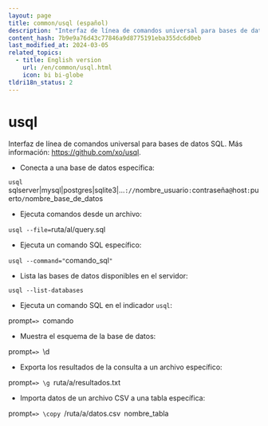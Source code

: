 ```yaml
---
layout: page
title: common/usql (español)
description: "Interfaz de línea de comandos universal para bases de datos SQL."
content_hash: 7b9e9a76d43c77846a9d8775191eba355dc6d0eb
last_modified_at: 2024-03-05
related_topics:
  - title: English version
    url: /en/common/usql.html
    icon: bi bi-globe
tldri18n_status: 2
---
```

# usql

Interfaz de línea de comandos universal para bases de datos SQL.
Más información: <https://github.com/xo/usql>.

- Conecta a una base de datos específica:

`usql `<span class="tldr-var badge badge-pill bg-dark-lm bg-white-dm text-white-lm text-dark-dm font-weight-bold">sqlserver|mysql|postgres|sqlite3|...</span>`://`<span class="tldr-var badge badge-pill bg-dark-lm bg-white-dm text-white-lm text-dark-dm font-weight-bold">nombre_usuario</span>`:`<span class="tldr-var badge badge-pill bg-dark-lm bg-white-dm text-white-lm text-dark-dm font-weight-bold">contraseña</span>`@`<span class="tldr-var badge badge-pill bg-dark-lm bg-white-dm text-white-lm text-dark-dm font-weight-bold">host</span>`:`<span class="tldr-var badge badge-pill bg-dark-lm bg-white-dm text-white-lm text-dark-dm font-weight-bold">puerto</span>`/`<span class="tldr-var badge badge-pill bg-dark-lm bg-white-dm text-white-lm text-dark-dm font-weight-bold">nombre_base_de_datos</span>

- Ejecuta comandos desde un archivo:

`usql --file=`<span class="tldr-var badge badge-pill bg-dark-lm bg-white-dm text-white-lm text-dark-dm font-weight-bold">ruta/al/query.sql</span>

- Ejecuta un comando SQL específico:

`usql --command="`<span class="tldr-var badge badge-pill bg-dark-lm bg-white-dm text-white-lm text-dark-dm font-weight-bold">comando_sql</span>`"`

- Lista las bases de datos disponibles en el servidor:

`usql --list-databases`

- Ejecuta un comando SQL en el indicador `usql`:

<span class="tldr-var badge badge-pill bg-dark-lm bg-white-dm text-white-lm text-dark-dm font-weight-bold">prompt</span>`=> `<span class="tldr-var badge badge-pill bg-dark-lm bg-white-dm text-white-lm text-dark-dm font-weight-bold">comando</span>

- Muestra el esquema de la base de datos:

<span class="tldr-var badge badge-pill bg-dark-lm bg-white-dm text-white-lm text-dark-dm font-weight-bold">prompt</span>`=> `<span class="tldr-var badge badge-pill bg-dark-lm bg-white-dm text-white-lm text-dark-dm font-weight-bold">\d</span>

- Exporta los resultados de la consulta a un archivo específico:

<span class="tldr-var badge badge-pill bg-dark-lm bg-white-dm text-white-lm text-dark-dm font-weight-bold">prompt</span>`=> \g `<span class="tldr-var badge badge-pill bg-dark-lm bg-white-dm text-white-lm text-dark-dm font-weight-bold">ruta/a/resultados.txt</span>

- Importa datos de un archivo CSV a una tabla específica:

<span class="tldr-var badge badge-pill bg-dark-lm bg-white-dm text-white-lm text-dark-dm font-weight-bold">prompt</span>`=> \copy `<span class="tldr-var badge badge-pill bg-dark-lm bg-white-dm text-white-lm text-dark-dm font-weight-bold">/ruta/a/datos.csv</span>` `<span class="tldr-var badge badge-pill bg-dark-lm bg-white-dm text-white-lm text-dark-dm font-weight-bold">nombre_tabla</span>
